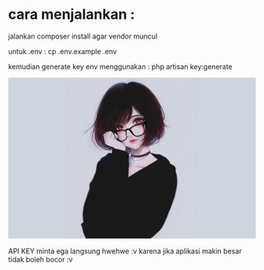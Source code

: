 # cara menjalankan : 
<p>jalankan composer install agar vendor muncul</p>
<p>untuk .env : cp .env.example .env</p>
<p>kemudian generate key env menggunakan : php artisan key:generate</p>
<img src="public/img/wallpaper1.png" class="fixed top-0 left-0 w-full h-full object-cover">
<p>API KEY minta ega langsung hwehwe :v karena jika aplikasi makin besar tidak boleh bocor :v</p>
